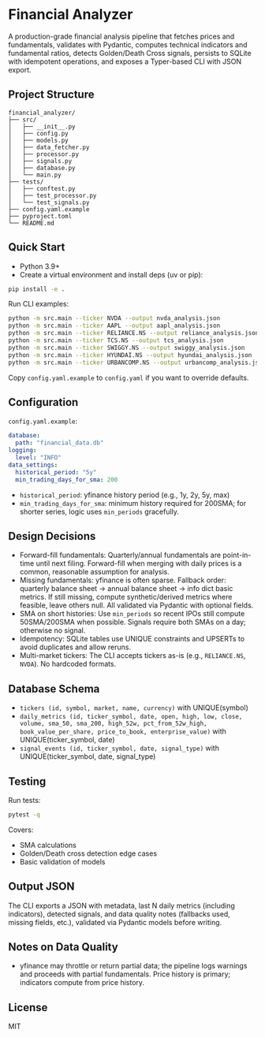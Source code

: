 # Financial Analyzer

A production-grade financial analysis pipeline that fetches prices and fundamentals, validates with Pydantic, computes technical indicators and fundamental ratios, detects Golden/Death Cross signals, persists to SQLite with idempotent operations, and exposes a Typer-based CLI with JSON export.

## Project Structure

```
financial_analyzer/
├── src/
│   ├── __init__.py
│   ├── config.py
│   ├── models.py
│   ├── data_fetcher.py
│   ├── processor.py
│   ├── signals.py
│   ├── database.py
│   └── main.py
├── tests/
│   ├── conftest.py
│   ├── test_processor.py
│   └── test_signals.py
├── config.yaml.example
├── pyproject.toml
└── README.md
```

## Quick Start

- Python 3.9+
- Create a virtual environment and install deps (uv or pip):

```bash
pip install -e .
```

Run CLI examples:

```bash
python -m src.main --ticker NVDA --output nvda_analysis.json
python -m src.main --ticker AAPL --output aapl_analysis.json
python -m src.main --ticker RELIANCE.NS --output reliance_analysis.json
python -m src.main --ticker TCS.NS --output tcs_analysis.json
python -m src.main --ticker SWIGGY.NS --output swiggy_analysis.json
python -m src.main --ticker HYUNDAI.NS --output hyundai_analysis.json
python -m src.main --ticker URBANCOMP.NS --output urbancomp_analysis.json
```

Copy `config.yaml.example` to `config.yaml` if you want to override defaults.

## Configuration

`config.yaml.example`:

```yaml
database:
  path: "financial_data.db"
logging:
  level: "INFO"
data_settings:
  historical_period: "5y"
  min_trading_days_for_sma: 200
```

- `historical_period`: yfinance history period (e.g., 1y, 2y, 5y, max)
- `min_trading_days_for_sma`: minimum history required for 200SMA; for shorter series, logic uses `min_periods` gracefully.

## Design Decisions

- Forward-fill fundamentals: Quarterly/annual fundamentals are point-in-time until next filing. Forward-fill when merging with daily prices is a common, reasonable assumption for analysis.
- Missing fundamentals: yfinance is often sparse. Fallback order: quarterly balance sheet -> annual balance sheet -> info dict basic metrics. If still missing, compute synthetic/derived metrics where feasible, leave others null. All validated via Pydantic with optional fields.
- SMA on short histories: Use `min_periods` so recent IPOs still compute 50SMA/200SMA when possible. Signals require both SMAs on a day; otherwise no signal.
- Idempotency: SQLite tables use UNIQUE constraints and UPSERTs to avoid duplicates and allow reruns.
- Multi-market tickers: The CLI accepts tickers as-is (e.g., `RELIANCE.NS`, `NVDA`). No hardcoded formats.

## Database Schema

- `tickers (id, symbol, market, name, currency)` with UNIQUE(symbol)
- `daily_metrics (id, ticker_symbol, date, open, high, low, close, volume, sma_50, sma_200, high_52w, pct_from_52w_high, book_value_per_share, price_to_book, enterprise_value)` with UNIQUE(ticker_symbol, date)
- `signal_events (id, ticker_symbol, date, signal_type)` with UNIQUE(ticker_symbol, date, signal_type)

## Testing

Run tests:

```bash
pytest -q
```

Covers:
- SMA calculations
- Golden/Death cross detection edge cases
- Basic validation of models

## Output JSON

The CLI exports a JSON with metadata, last N daily metrics (including indicators), detected signals, and data quality notes (fallbacks used, missing fields, etc.), validated via Pydantic models before writing.

## Notes on Data Quality

- yfinance may throttle or return partial data; the pipeline logs warnings and proceeds with partial fundamentals. Price history is primary; indicators compute from price history.

## License

MIT
